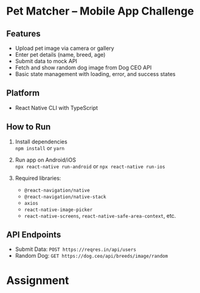 # Pet Matcher – Mobile App Challenge

## Features
- Upload pet image via camera or gallery
- Enter pet details (name, breed, age)
- Submit data to mock API
- Fetch and show random dog image from Dog CEO API
- Basic state management with loading, error, and success states

## Platform
- React Native CLI with TypeScript


## How to Run

1. Install dependencies  
   `npm install` or `yarn`

2. Run app on Android/iOS  
   `npx react-native run-android` or `npx react-native run-ios`

3. Required libraries:  
   - `@react-navigation/native`  
   - `@react-navigation/native-stack`  
   - `axios`  
   - `react-native-image-picker`  
   - `react-native-screens`, `react-native-safe-area-context`, etc.

## API Endpoints

- Submit Data: `POST https://reqres.in/api/users`  
- Random Dog: `GET https://dog.ceo/api/breeds/image/random`

# Assignment
